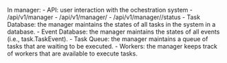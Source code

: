 In manager:
    - API: user interaction with the ochestration system
        - /api/v1/manager
        - /api/v1/manager/<id>
        - /api/v1/manager/<id>/status
    - Task Database: the manager maintains the states of all tasks in the system in a database.
    - Event Database: the manager maintains the states of all events (i.e., task.TaskEvent).
    - Task Queue: the manager maintains a queue of tasks that are waiting to be executed.
    - Workers: the manager keeps track of workers that are available to execute tasks.